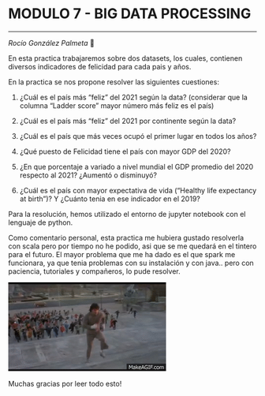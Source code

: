 # MODULO 7 - BIG DATA PROCESSING
***
*Rocío González Palmeta* :purple_heart: 

En esta practica trabajaremos sobre dos datasets, los cuales, contienen diversos indicadores de felicidad para cada pais y años. 

En la practica se nos propone resolver las siguientes cuestiones:
1. ¿Cuál es el país más “feliz” del 2021 según la data? (considerar que la columna “Ladder score” mayor número más feliz es el país)
   
2. ¿Cuál es el país más “feliz” del 2021 por continente según la data?
   
3. ¿Cuál es el país que más veces ocupó el primer lugar en todos los años?
   
4. ¿Qué puesto de Felicidad tiene el país con mayor GDP del 2020?
   
5. ¿En que porcentaje a variado a nivel mundial el GDP promedio del 2020 respecto al 2021? ¿Aumentó o disminuyó?
   
6. ¿Cuál es el país con mayor expectativa de vida (“Healthy life expectancy at birth”)? Y ¿Cuánto tenia en ese indicador en el 2019?

Para la resolución, hemos utilizado el entorno de jupyter notebook con el lenguaje de python. 

Como comentario personal, esta practica me hubiera gustado resolverla con scala pero por tiempo no he podido, asi que se me quedará en el tintero para el futuro. 
El mayor problema que me ha dado es el que spark me funcionara, ya que tenia problemas con su instalación y con java.. pero con paciencia, tutoriales y compañeros, lo pude resolver. 

![Alt text](rocky.gif)


Muchas gracias por leer todo esto!
